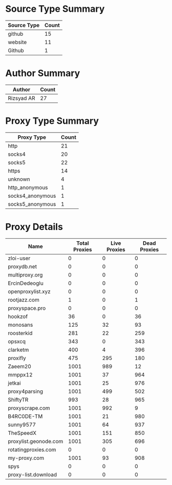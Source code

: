 # Source Type Summary

| Source Type | Count |
|-------------|-------|
| github | 15 |
| website | 11 |
| Github | 1 |


# Author Summary

| Author | Count |
|--------|-------|
| Rizsyad AR | 27 |


# Proxy Type Summary

| Proxy Type | Count |
|------------|-------|
| http | 21 |
| socks4 | 20 |
| socks5 | 22 |
| https | 14 |
| unknown | 4 |
| http_anonymous | 1 |
| socks4_anonymous | 1 |
| socks5_anonymous | 1 |


# Proxy Details

| Name | Total Proxies | Live Proxies | Dead Proxies |
|------|---------------|--------------|---------------|
| zloi-user | 0 | 0 | 0 |
| proxydb.net | 0 | 0 | 0 |
| multiproxy.org | 0 | 0 | 0 |
| ErcinDedeoglu | 0 | 0 | 0 |
| openproxylist.xyz | 0 | 0 | 0 |
| rootjazz.com | 1 | 0 | 1 |
| proxyspace.pro | 0 | 0 | 0 |
| hookzof | 36 | 0 | 36 |
| monosans | 125 | 32 | 93 |
| roosterkid | 281 | 22 | 259 |
| opsxcq | 343 | 0 | 343 |
| clarketm | 400 | 4 | 396 |
| proxifly | 475 | 295 | 180 |
| Zaeem20 | 1001 | 989 | 12 |
| mmppx12 | 1001 | 37 | 964 |
| jetkai | 1001 | 25 | 976 |
| proxy4parsing | 1001 | 499 | 502 |
| ShiftyTR | 993 | 28 | 965 |
| proxyscrape.com | 1001 | 992 | 9 |
| B4RC0DE-TM | 1001 | 21 | 980 |
| sunny9577 | 1001 | 64 | 937 |
| TheSpeedX | 1001 | 151 | 850 |
| proxylist.geonode.com | 1001 | 305 | 696 |
| rotatingproxies.com | 0 | 0 | 0 |
| my-proxy.com | 1001 | 93 | 908 |
| spys | 0 | 0 | 0 |
| proxy-list.download | 0 | 0 | 0 |
